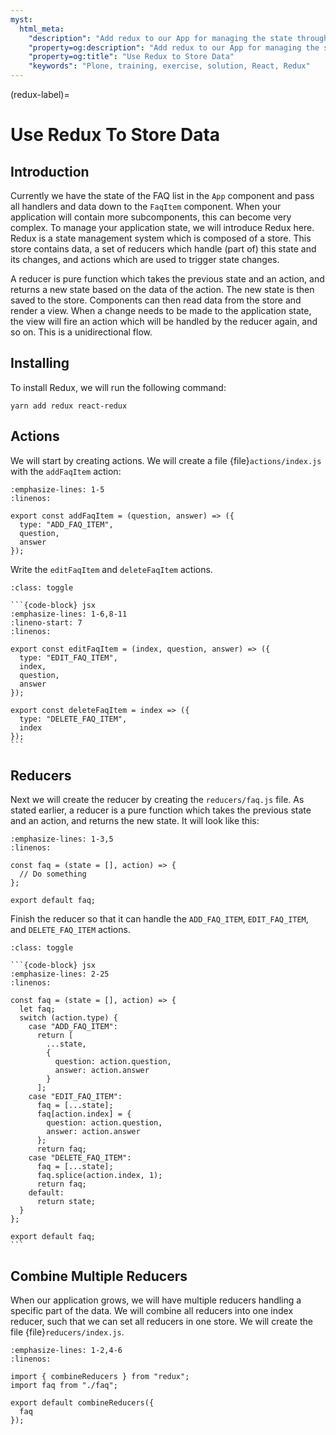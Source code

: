 ```yaml
---
myst:
  html_meta:
    "description": "Add redux to our App for managing the state throughout the App."
    "property=og:description": "Add redux to our App for managing the state throughout the App."
    "property=og:title": "Use Redux to Store Data"
    "keywords": "Plone, training, exercise, solution, React, Redux"
---
```


(redux-label)=

# Use Redux To Store Data

## Introduction

Currently we have the state of the FAQ list in the `App` component and pass all handlers and data down to the `FaqItem` component.
When your application will contain more subcomponents, this can become very complex.
To manage your application state, we will introduce Redux here.
Redux is a state management system which is composed of a store.
This store contains data, a set of reducers which handle (part of) this state and its changes, and actions which are used to trigger state changes.

A reducer is pure function which takes the previous state and an action, and returns a new state based on the data of the action.
The new state is then saved to the store.
Components can then read data from the store and render a view.
When a change needs to be made to the application state, the view will fire an action which will be handled by the reducer again, and so on.
This is a unidirectional flow.

## Installing

To install Redux, we will run the following command:

```shell
yarn add redux react-redux
```

## Actions

We will start by creating actions.
We will create a file {file}`actions/index.js` with the `addFaqItem` action:

```{code-block} jsx
:emphasize-lines: 1-5
:linenos:

export const addFaqItem = (question, answer) => ({
  type: "ADD_FAQ_ITEM",
  question,
  answer
});
```

Write the `editFaqItem` and `deleteFaqItem` actions.

````{admonition} Solution
:class: toggle

```{code-block} jsx
:emphasize-lines: 1-6,8-11
:lineno-start: 7
:linenos:

export const editFaqItem = (index, question, answer) => ({
  type: "EDIT_FAQ_ITEM",
  index,
  question,
  answer
});

export const deleteFaqItem = index => ({
  type: "DELETE_FAQ_ITEM",
  index
});
```
````

## Reducers

Next we will create the reducer by creating the `reducers/faq.js` file.
As stated earlier, a reducer is a pure function which takes the previous state and an action, and returns the new state.
It will look like this:

```{code-block} jsx
:emphasize-lines: 1-3,5
:linenos:

const faq = (state = [], action) => {
  // Do something
};

export default faq;
```

Finish the reducer so that it can handle the `ADD_FAQ_ITEM`, `EDIT_FAQ_ITEM`, and `DELETE_FAQ_ITEM` actions.

````{admonition} Solution
:class: toggle

```{code-block} jsx
:emphasize-lines: 2-25
:linenos:

const faq = (state = [], action) => {
  let faq;
  switch (action.type) {
    case "ADD_FAQ_ITEM":
      return [
        ...state,
        {
          question: action.question,
          answer: action.answer
        }
      ];
    case "EDIT_FAQ_ITEM":
      faq = [...state];
      faq[action.index] = {
        question: action.question,
        answer: action.answer
      };
      return faq;
    case "DELETE_FAQ_ITEM":
      faq = [...state];
      faq.splice(action.index, 1);
      return faq;
    default:
      return state;
  }
};

export default faq;
```
````

## Combine Multiple Reducers

When our application grows, we will have multiple reducers handling a specific part of the data.
We will combine all reducers into one index reducer, such that we can set all reducers in one store.
We will create the file {file}`reducers/index.js`.

```{code-block} jsx
:emphasize-lines: 1-2,4-6
:linenos:

import { combineReducers } from "redux";
import faq from "./faq";

export default combineReducers({
  faq
});
```
